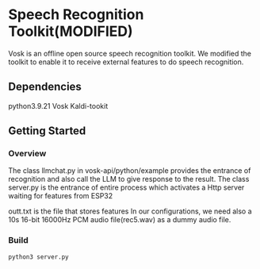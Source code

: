 # Speech Recognition Toolkit(MODIFIED)

Vosk is an offline open source speech recognition toolkit. We modified the toolkit to enable it to receive external features to
do speech recognition.

## Dependencies
python3.9.21
Vosk
Kaldi-tookit


## Getting Started


### Overview
The class llmchat.py in vosk-api/python/example provides the entrance of recognition and also call the LLM to give response to the result.
The class server.py is the entrance of entire process which activates a Http server waiting for features from ESP32
 
outt.txt is the file that stores features
In our configurations, we need also a 10s 16-bit 16000Hz PCM audio file(rec5.wav) as a dummy audio file.

### Build
```bash
python3 server.py
```
